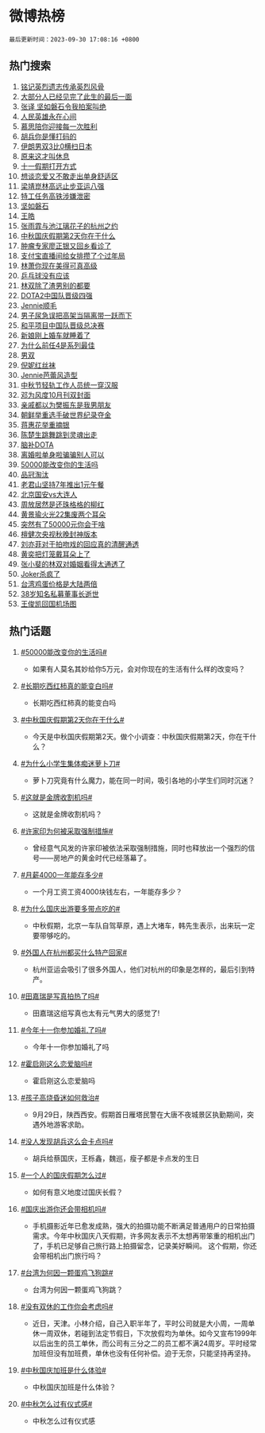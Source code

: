 # 微博热榜

`最后更新时间：2023-09-30 17:08:16 +0800`

## 热门搜索

1. [铭记英烈遗志传承英烈风骨](https://m.weibo.cn/search?containerid=100103type%3D1%26t%3D10%26q%3D%23%E9%93%AD%E8%AE%B0%E8%8B%B1%E7%83%88%E9%81%97%E5%BF%97%E4%BC%A0%E6%89%BF%E8%8B%B1%E7%83%88%E9%A3%8E%E9%AA%A8%23&stream_entry_id=51&isnewpage=1&extparam=seat%3D1%26stream_entry_id%3D51%26pos%3D0%26c_type%3D51%26q%3D%2523%25E9%2593%25AD%25E8%25AE%25B0%25E8%258B%25B1%25E7%2583%2588%25E9%2581%2597%25E5%25BF%2597%25E4%25BC%25A0%25E6%2589%25BF%25E8%258B%25B1%25E7%2583%2588%25E9%25A3%258E%25E9%25AA%25A8%2523%26dgr%3D0%26cate%3D10103%26filter_type%3Drealtimehot%26display_time%3D1696064895%26pre_seqid%3D1696064895561027159101)
1. [大部分人已经见完了此生的最后一面](https://m.weibo.cn/search?containerid=100103type%3D1%26t%3D10%26q%3D%E5%A4%A7%E9%83%A8%E5%88%86%E4%BA%BA%E5%B7%B2%E7%BB%8F%E8%A7%81%E5%AE%8C%E4%BA%86%E6%AD%A4%E7%94%9F%E7%9A%84%E6%9C%80%E5%90%8E%E4%B8%80%E9%9D%A2&stream_entry_id=31&isnewpage=1&extparam=seat%3D1%26stream_entry_id%3D31%26pos%3D0%26c_type%3D31%26flag%3D2%26cate%3D5001%26realpos%3D1%26band_rank%3D1%26dgr%3D0%26filter_type%3Drealtimehot%26q%3D%25E5%25A4%25A7%25E9%2583%25A8%25E5%2588%2586%25E4%25BA%25BA%25E5%25B7%25B2%25E7%25BB%258F%25E8%25A7%2581%25E5%25AE%258C%25E4%25BA%2586%25E6%25AD%25A4%25E7%2594%259F%25E7%259A%2584%25E6%259C%2580%25E5%2590%258E%25E4%25B8%2580%25E9%259D%25A2%26lcate%3D5001%26display_time%3D1696064895%26pre_seqid%3D1696064895561027159101)
1. [张译 坚如磐石令我拍案叫绝](https://m.weibo.cn/search?containerid=100103type%3D1%26t%3D10%26q%3D%E5%BC%A0%E8%AF%91+%E5%9D%9A%E5%A6%82%E7%A3%90%E7%9F%B3%E4%BB%A4%E6%88%91%E6%8B%8D%E6%A1%88%E5%8F%AB%E7%BB%9D&stream_entry_id=31&isnewpage=1&extparam=seat%3D1%26stream_entry_id%3D31%26pos%3D1%26c_type%3D31%26flag%3D1%26cate%3D5001%26realpos%3D2%26band_rank%3D2%26dgr%3D0%26filter_type%3Drealtimehot%26q%3D%25E5%25BC%25A0%25E8%25AF%2591%2520%25E5%259D%259A%25E5%25A6%2582%25E7%25A3%2590%25E7%259F%25B3%25E4%25BB%25A4%25E6%2588%2591%25E6%258B%258D%25E6%25A1%2588%25E5%258F%25AB%25E7%25BB%259D%26lcate%3D5001%26display_time%3D1696064895%26pre_seqid%3D1696064895561027159101)
1. [人民英雄永在心间](https://m.weibo.cn/search?containerid=100103type%3D1%26t%3D10%26q%3D%23%E4%BA%BA%E6%B0%91%E8%8B%B1%E9%9B%84%E6%B0%B8%E5%9C%A8%E5%BF%83%E9%97%B4%23&stream_entry_id=31&isnewpage=1&extparam=seat%3D1%26stream_entry_id%3D31%26pos%3D2%26c_type%3D31%26flag%3D32768%26cate%3D5001%26realpos%3D3%26band_rank%3D3%26dgr%3D0%26filter_type%3Drealtimehot%26q%3D%2523%25E4%25BA%25BA%25E6%25B0%2591%25E8%258B%25B1%25E9%259B%2584%25E6%25B0%25B8%25E5%259C%25A8%25E5%25BF%2583%25E9%2597%25B4%2523%26lcate%3D5001%26display_time%3D1696064895%26pre_seqid%3D1696064895561027159101)
1. [慕思陪你迎接每一次胜利](https://m.weibo.cn/search?containerid=100103type%3D1%26t%3D10%26q%3D%23%E6%85%95%E6%80%9D%E9%99%AA%E4%BD%A0%E8%BF%8E%E6%8E%A5%E6%AF%8F%E4%B8%80%E6%AC%A1%E8%83%9C%E5%88%A9%23&stream_entry_id=31&isnewpage=1&extparam=seat%3D1%26stream_entry_id%3D31%26pos%3D3%26c_type%3D31%26dgr%3D0%26adid%3D206454%26q%3D%2523%25E6%2585%2595%25E6%2580%259D%25E9%2599%25AA%25E4%25BD%25A0%25E8%25BF%258E%25E6%258E%25A5%25E6%25AF%258F%25E4%25B8%2580%25E6%25AC%25A1%25E8%2583%259C%25E5%2588%25A9%2523%26lcate%3D5001%26cate%3D5001%26band_rank%3D4%26topic_ad%3D1%26filter_type%3Drealtimehot%26is_ad_pos%3D1%26display_time%3D1696064895%26pre_seqid%3D1696064895561027159101)
1. [胡兵你是懂打码的](https://m.weibo.cn/search?containerid=100103type%3D1%26t%3D10%26q%3D%23%E8%83%A1%E5%85%B5%E4%BD%A0%E6%98%AF%E6%87%82%E6%89%93%E7%A0%81%E7%9A%84%23&stream_entry_id=31&isnewpage=1&extparam=seat%3D1%26stream_entry_id%3D31%26pos%3D4%26c_type%3D31%26flag%3D0%26cate%3D5001%26realpos%3D4%26band_rank%3D4%26dgr%3D0%26filter_type%3Drealtimehot%26q%3D%2523%25E8%2583%25A1%25E5%2585%25B5%25E4%25BD%25A0%25E6%2598%25AF%25E6%2587%2582%25E6%2589%2593%25E7%25A0%2581%25E7%259A%2584%2523%26lcate%3D5001%26display_time%3D1696064895%26pre_seqid%3D1696064895561027159101)
1. [伊朗男双3比0横扫日本](https://m.weibo.cn/search?containerid=100103type%3D1%26t%3D10%26q%3D%23%E4%BC%8A%E6%9C%97%E7%94%B7%E5%8F%8C3%E6%AF%940%E6%A8%AA%E6%89%AB%E6%97%A5%E6%9C%AC%23&stream_entry_id=31&isnewpage=1&extparam=seat%3D1%26stream_entry_id%3D31%26pos%3D5%26c_type%3D31%26flag%3D1%26cate%3D5001%26realpos%3D5%26band_rank%3D5%26dgr%3D0%26filter_type%3Drealtimehot%26q%3D%2523%25E4%25BC%258A%25E6%259C%2597%25E7%2594%25B7%25E5%258F%258C3%25E6%25AF%25940%25E6%25A8%25AA%25E6%2589%25AB%25E6%2597%25A5%25E6%259C%25AC%2523%26lcate%3D5001%26display_time%3D1696064895%26pre_seqid%3D1696064895561027159101)
1. [原来这才叫休息](https://m.weibo.cn/search?containerid=100103type%3D1%26t%3D10%26q%3D%E5%8E%9F%E6%9D%A5%E8%BF%99%E6%89%8D%E5%8F%AB%E4%BC%91%E6%81%AF&stream_entry_id=31&isnewpage=1&extparam=seat%3D1%26stream_entry_id%3D31%26pos%3D6%26c_type%3D31%26flag%3D16%26cate%3D5001%26realpos%3D6%26band_rank%3D6%26dgr%3D0%26filter_type%3Drealtimehot%26q%3D%25E5%258E%259F%25E6%259D%25A5%25E8%25BF%2599%25E6%2589%258D%25E5%258F%25AB%25E4%25BC%2591%25E6%2581%25AF%26lcate%3D5001%26display_time%3D1696064895%26pre_seqid%3D1696064895561027159101)
1. [十一假期打开方式](https://m.weibo.cn/search?containerid=100103type%3D1%26t%3D10%26q%3D%23%E5%8D%81%E4%B8%80%E5%81%87%E6%9C%9F%E6%89%93%E5%BC%80%E6%96%B9%E5%BC%8F%23&stream_entry_id=31&isnewpage=1&extparam=seat%3D1%26stream_entry_id%3D31%26pos%3D7%26c_type%3D31%26filter_type%3Drealtimehot%26dgr%3D0%26adid%3D206596%26is_ad_pos%3D1%26band_rank%3D7%26q%3D%2523%25E5%258D%2581%25E4%25B8%2580%25E5%2581%2587%25E6%259C%259F%25E6%2589%2593%25E5%25BC%2580%25E6%2596%25B9%25E5%25BC%258F%2523%26cate%3D5001%26lcate%3D5001%26display_time%3D1696064895%26pre_seqid%3D1696064895561027159101)
1. [想谈恋爱又不敢走出单身舒适区](https://m.weibo.cn/search?containerid=100103type%3D1%26t%3D10%26q%3D%23%E6%83%B3%E8%B0%88%E6%81%8B%E7%88%B1%E5%8F%88%E4%B8%8D%E6%95%A2%E8%B5%B0%E5%87%BA%E5%8D%95%E8%BA%AB%E8%88%92%E9%80%82%E5%8C%BA%23&stream_entry_id=31&isnewpage=1&extparam=seat%3D1%26stream_entry_id%3D31%26pos%3D8%26c_type%3D31%26flag%3D1%26cate%3D5001%26realpos%3D7%26band_rank%3D7%26dgr%3D0%26filter_type%3Drealtimehot%26q%3D%2523%25E6%2583%25B3%25E8%25B0%2588%25E6%2581%258B%25E7%2588%25B1%25E5%258F%2588%25E4%25B8%258D%25E6%2595%25A2%25E8%25B5%25B0%25E5%2587%25BA%25E5%258D%2595%25E8%25BA%25AB%25E8%2588%2592%25E9%2580%2582%25E5%258C%25BA%2523%26lcate%3D5001%26display_time%3D1696064895%26pre_seqid%3D1696064895561027159101)
1. [梁靖崑林高远止步亚运八强](https://m.weibo.cn/search?containerid=100103type%3D1%26t%3D10%26q%3D%23%E6%A2%81%E9%9D%96%E5%B4%91%E6%9E%97%E9%AB%98%E8%BF%9C%E6%AD%A2%E6%AD%A5%E4%BA%9A%E8%BF%90%E5%85%AB%E5%BC%BA%23&stream_entry_id=31&isnewpage=1&extparam=seat%3D1%26stream_entry_id%3D31%26pos%3D9%26c_type%3D31%26flag%3D0%26cate%3D5001%26realpos%3D8%26band_rank%3D8%26dgr%3D0%26filter_type%3Drealtimehot%26q%3D%2523%25E6%25A2%2581%25E9%259D%2596%25E5%25B4%2591%25E6%259E%2597%25E9%25AB%2598%25E8%25BF%259C%25E6%25AD%25A2%25E6%25AD%25A5%25E4%25BA%259A%25E8%25BF%2590%25E5%2585%25AB%25E5%25BC%25BA%2523%26lcate%3D5001%26display_time%3D1696064895%26pre_seqid%3D1696064895561027159101)
1. [特工任务高铁涉嫌泄密](https://m.weibo.cn/search?containerid=100103type%3D1%26t%3D10%26q%3D%23%E7%89%B9%E5%B7%A5%E4%BB%BB%E5%8A%A1%E9%AB%98%E9%93%81%E6%B6%89%E5%AB%8C%E6%B3%84%E5%AF%86%23&stream_entry_id=31&isnewpage=1&extparam=seat%3D1%26stream_entry_id%3D31%26pos%3D10%26c_type%3D31%26flag%3D1%26cate%3D5001%26realpos%3D9%26band_rank%3D9%26dgr%3D0%26filter_type%3Drealtimehot%26q%3D%2523%25E7%2589%25B9%25E5%25B7%25A5%25E4%25BB%25BB%25E5%258A%25A1%25E9%25AB%2598%25E9%2593%2581%25E6%25B6%2589%25E5%25AB%258C%25E6%25B3%2584%25E5%25AF%2586%2523%26lcate%3D5001%26display_time%3D1696064895%26pre_seqid%3D1696064895561027159101)
1. [坚如磐石](https://m.weibo.cn/search?containerid=100103type%3D1%26t%3D10%26q%3D%E5%9D%9A%E5%A6%82%E7%A3%90%E7%9F%B3&stream_entry_id=31&isnewpage=1&extparam=seat%3D1%26stream_entry_id%3D31%26pos%3D11%26c_type%3D31%26flag%3D0%26cate%3D5001%26realpos%3D10%26band_rank%3D10%26dgr%3D0%26filter_type%3Drealtimehot%26q%3D%25E5%259D%259A%25E5%25A6%2582%25E7%25A3%2590%25E7%259F%25B3%26lcate%3D5001%26display_time%3D1696064895%26pre_seqid%3D1696064895561027159101)
1. [王皓](https://m.weibo.cn/search?containerid=100103type%3D1%26t%3D10%26q%3D%E7%8E%8B%E7%9A%93&stream_entry_id=31&isnewpage=1&extparam=seat%3D1%26stream_entry_id%3D31%26pos%3D12%26c_type%3D31%26flag%3D2%26cate%3D5001%26realpos%3D11%26band_rank%3D11%26dgr%3D0%26filter_type%3Drealtimehot%26q%3D%25E7%258E%258B%25E7%259A%2593%26lcate%3D5001%26display_time%3D1696064895%26pre_seqid%3D1696064895561027159101)
1. [张雨霏与池江璃花子的杭州之约](https://m.weibo.cn/search?containerid=100103type%3D1%26t%3D10%26q%3D%23%E5%BC%A0%E9%9B%A8%E9%9C%8F%E4%B8%8E%E6%B1%A0%E6%B1%9F%E7%92%83%E8%8A%B1%E5%AD%90%E7%9A%84%E6%9D%AD%E5%B7%9E%E4%B9%8B%E7%BA%A6%23&stream_entry_id=31&isnewpage=1&extparam=seat%3D1%26stream_entry_id%3D31%26pos%3D13%26c_type%3D31%26flag%3D32768%26cate%3D5001%26realpos%3D12%26band_rank%3D12%26dgr%3D0%26filter_type%3Drealtimehot%26q%3D%2523%25E5%25BC%25A0%25E9%259B%25A8%25E9%259C%258F%25E4%25B8%258E%25E6%25B1%25A0%25E6%25B1%259F%25E7%2592%2583%25E8%258A%25B1%25E5%25AD%2590%25E7%259A%2584%25E6%259D%25AD%25E5%25B7%259E%25E4%25B9%258B%25E7%25BA%25A6%2523%26lcate%3D5001%26display_time%3D1696064895%26pre_seqid%3D1696064895561027159101)
1. [中秋国庆假期第2天你在干什么](https://m.weibo.cn/search?containerid=100103type%3D1%26t%3D10%26q%3D%23%E4%B8%AD%E7%A7%8B%E5%9B%BD%E5%BA%86%E5%81%87%E6%9C%9F%E7%AC%AC2%E5%A4%A9%E4%BD%A0%E5%9C%A8%E5%B9%B2%E4%BB%80%E4%B9%88%23&stream_entry_id=31&isnewpage=1&extparam=seat%3D1%26stream_entry_id%3D31%26pos%3D14%26c_type%3D31%26flag%3D0%26cate%3D5001%26realpos%3D13%26band_rank%3D13%26dgr%3D0%26filter_type%3Drealtimehot%26q%3D%2523%25E4%25B8%25AD%25E7%25A7%258B%25E5%259B%25BD%25E5%25BA%2586%25E5%2581%2587%25E6%259C%259F%25E7%25AC%25AC2%25E5%25A4%25A9%25E4%25BD%25A0%25E5%259C%25A8%25E5%25B9%25B2%25E4%25BB%2580%25E4%25B9%2588%2523%26lcate%3D5001%26display_time%3D1696064895%26pre_seqid%3D1696064895561027159101)
1. [肿瘤专家廖正银又回乡看诊了](https://m.weibo.cn/search?containerid=100103type%3D1%26t%3D10%26q%3D%23%E8%82%BF%E7%98%A4%E4%B8%93%E5%AE%B6%E5%BB%96%E6%AD%A3%E9%93%B6%E5%8F%88%E5%9B%9E%E4%B9%A1%E7%9C%8B%E8%AF%8A%E4%BA%86%23&stream_entry_id=31&isnewpage=1&extparam=seat%3D1%26stream_entry_id%3D31%26pos%3D15%26c_type%3D31%26flag%3D32768%26cate%3D5001%26realpos%3D14%26band_rank%3D14%26dgr%3D0%26filter_type%3Drealtimehot%26q%3D%2523%25E8%2582%25BF%25E7%2598%25A4%25E4%25B8%2593%25E5%25AE%25B6%25E5%25BB%2596%25E6%25AD%25A3%25E9%2593%25B6%25E5%258F%2588%25E5%259B%259E%25E4%25B9%25A1%25E7%259C%258B%25E8%25AF%258A%25E4%25BA%2586%2523%26lcate%3D5001%26display_time%3D1696064895%26pre_seqid%3D1696064895561027159101)
1. [支付宝直播间给女排攒了个过年局](https://m.weibo.cn/search?containerid=100103type%3D1%26t%3D10%26q%3D%23%E6%94%AF%E4%BB%98%E5%AE%9D%E7%9B%B4%E6%92%AD%E9%97%B4%E7%BB%99%E5%A5%B3%E6%8E%92%E6%94%92%E4%BA%86%E4%B8%AA%E8%BF%87%E5%B9%B4%E5%B1%80%23&stream_entry_id=31&isnewpage=1&extparam=seat%3D1%26stream_entry_id%3D31%26pos%3D16%26c_type%3D31%26flag%3D0%26adid%3D206808%26realpos%3D15%26dgr%3D0%26band_rank%3D15%26filter_type%3Drealtimehot%26cate%3D5001%26q%3D%2523%25E6%2594%25AF%25E4%25BB%2598%25E5%25AE%259D%25E7%259B%25B4%25E6%2592%25AD%25E9%2597%25B4%25E7%25BB%2599%25E5%25A5%25B3%25E6%258E%2592%25E6%2594%2592%25E4%25BA%2586%25E4%25B8%25AA%25E8%25BF%2587%25E5%25B9%25B4%25E5%25B1%2580%2523%26lcate%3D5001%26display_time%3D1696064895%26pre_seqid%3D1696064895561027159101)
1. [林萧你现在美得可真高级](https://m.weibo.cn/search?containerid=100103type%3D1%26t%3D10%26q%3D%23%E6%9E%97%E8%90%A7%E4%BD%A0%E7%8E%B0%E5%9C%A8%E7%BE%8E%E5%BE%97%E5%8F%AF%E7%9C%9F%E9%AB%98%E7%BA%A7%23&stream_entry_id=31&isnewpage=1&extparam=seat%3D1%26stream_entry_id%3D31%26pos%3D17%26c_type%3D31%26flag%3D0%26cate%3D5001%26realpos%3D16%26band_rank%3D16%26dgr%3D0%26filter_type%3Drealtimehot%26q%3D%2523%25E6%259E%2597%25E8%2590%25A7%25E4%25BD%25A0%25E7%258E%25B0%25E5%259C%25A8%25E7%25BE%258E%25E5%25BE%2597%25E5%258F%25AF%25E7%259C%259F%25E9%25AB%2598%25E7%25BA%25A7%2523%26lcate%3D5001%26display_time%3D1696064895%26pre_seqid%3D1696064895561027159101)
1. [乒乓球没有应该](https://m.weibo.cn/search?containerid=100103type%3D1%26t%3D10%26q%3D%E4%B9%92%E4%B9%93%E7%90%83%E6%B2%A1%E6%9C%89%E5%BA%94%E8%AF%A5&stream_entry_id=31&isnewpage=1&extparam=seat%3D1%26stream_entry_id%3D31%26pos%3D18%26c_type%3D31%26flag%3D0%26cate%3D5001%26realpos%3D17%26band_rank%3D17%26dgr%3D0%26filter_type%3Drealtimehot%26q%3D%25E4%25B9%2592%25E4%25B9%2593%25E7%2590%2583%25E6%25B2%25A1%25E6%259C%2589%25E5%25BA%2594%25E8%25AF%25A5%26lcate%3D5001%26display_time%3D1696064895%26pre_seqid%3D1696064895561027159101)
1. [林双除了渣男别的都要](https://m.weibo.cn/search?containerid=100103type%3D1%26t%3D10%26q%3D%23%E6%9E%97%E5%8F%8C%E9%99%A4%E4%BA%86%E6%B8%A3%E7%94%B7%E5%88%AB%E7%9A%84%E9%83%BD%E8%A6%81%23&stream_entry_id=31&isnewpage=1&extparam=seat%3D1%26stream_entry_id%3D31%26pos%3D19%26c_type%3D31%26flag%3D1%26cate%3D5001%26realpos%3D18%26band_rank%3D18%26dgr%3D0%26filter_type%3Drealtimehot%26q%3D%2523%25E6%259E%2597%25E5%258F%258C%25E9%2599%25A4%25E4%25BA%2586%25E6%25B8%25A3%25E7%2594%25B7%25E5%2588%25AB%25E7%259A%2584%25E9%2583%25BD%25E8%25A6%2581%2523%26lcate%3D5001%26display_time%3D1696064895%26pre_seqid%3D1696064895561027159101)
1. [DOTA2中国队晋级四强](https://m.weibo.cn/search?containerid=100103type%3D1%26t%3D10%26q%3D%23DOTA2%E4%B8%AD%E5%9B%BD%E9%98%9F%E6%99%8B%E7%BA%A7%E5%9B%9B%E5%BC%BA%23&stream_entry_id=31&isnewpage=1&extparam=seat%3D1%26stream_entry_id%3D31%26pos%3D20%26c_type%3D31%26flag%3D1%26cate%3D5001%26realpos%3D19%26band_rank%3D19%26dgr%3D0%26filter_type%3Drealtimehot%26q%3D%2523DOTA2%25E4%25B8%25AD%25E5%259B%25BD%25E9%2598%259F%25E6%2599%258B%25E7%25BA%25A7%25E5%259B%259B%25E5%25BC%25BA%2523%26lcate%3D5001%26display_time%3D1696064895%26pre_seqid%3D1696064895561027159101)
1. [Jennie顺毛](https://m.weibo.cn/search?containerid=100103type%3D1%26t%3D10%26q%3D%23Jennie%E9%A1%BA%E6%AF%9B%23&stream_entry_id=31&isnewpage=1&extparam=seat%3D1%26stream_entry_id%3D31%26pos%3D21%26c_type%3D31%26flag%3D0%26cate%3D5001%26realpos%3D20%26band_rank%3D20%26dgr%3D0%26filter_type%3Drealtimehot%26q%3D%2523Jennie%25E9%25A1%25BA%25E6%25AF%259B%2523%26lcate%3D5001%26display_time%3D1696064895%26pre_seqid%3D1696064895561027159101)
1. [男子尿急误把高架当隔离带一跃而下](https://m.weibo.cn/search?containerid=100103type%3D1%26t%3D10%26q%3D%23%E7%94%B7%E5%AD%90%E5%B0%BF%E6%80%A5%E8%AF%AF%E6%8A%8A%E9%AB%98%E6%9E%B6%E5%BD%93%E9%9A%94%E7%A6%BB%E5%B8%A6%E4%B8%80%E8%B7%83%E8%80%8C%E4%B8%8B%23&stream_entry_id=31&isnewpage=1&extparam=seat%3D1%26stream_entry_id%3D31%26pos%3D22%26c_type%3D31%26flag%3D2%26cate%3D5001%26realpos%3D21%26band_rank%3D21%26dgr%3D0%26filter_type%3Drealtimehot%26q%3D%2523%25E7%2594%25B7%25E5%25AD%2590%25E5%25B0%25BF%25E6%2580%25A5%25E8%25AF%25AF%25E6%258A%258A%25E9%25AB%2598%25E6%259E%25B6%25E5%25BD%2593%25E9%259A%2594%25E7%25A6%25BB%25E5%25B8%25A6%25E4%25B8%2580%25E8%25B7%2583%25E8%2580%258C%25E4%25B8%258B%2523%26lcate%3D5001%26display_time%3D1696064895%26pre_seqid%3D1696064895561027159101)
1. [和平项目中国队晋级总决赛](https://m.weibo.cn/search?containerid=100103type%3D1%26t%3D10%26q%3D%23%E5%92%8C%E5%B9%B3%E9%A1%B9%E7%9B%AE%E4%B8%AD%E5%9B%BD%E9%98%9F%E6%99%8B%E7%BA%A7%E6%80%BB%E5%86%B3%E8%B5%9B%23&stream_entry_id=31&isnewpage=1&extparam=seat%3D1%26stream_entry_id%3D31%26pos%3D23%26c_type%3D31%26flag%3D1%26cate%3D5001%26realpos%3D22%26band_rank%3D22%26dgr%3D0%26filter_type%3Drealtimehot%26q%3D%2523%25E5%2592%258C%25E5%25B9%25B3%25E9%25A1%25B9%25E7%259B%25AE%25E4%25B8%25AD%25E5%259B%25BD%25E9%2598%259F%25E6%2599%258B%25E7%25BA%25A7%25E6%2580%25BB%25E5%2586%25B3%25E8%25B5%259B%2523%26lcate%3D5001%26display_time%3D1696064895%26pre_seqid%3D1696064895561027159101)
1. [新娘刚上婚车就睡着了](https://m.weibo.cn/search?containerid=100103type%3D1%26t%3D10%26q%3D%23%E6%96%B0%E5%A8%98%E5%88%9A%E4%B8%8A%E5%A9%9A%E8%BD%A6%E5%B0%B1%E7%9D%A1%E7%9D%80%E4%BA%86%23&stream_entry_id=31&isnewpage=1&extparam=seat%3D1%26stream_entry_id%3D31%26pos%3D24%26c_type%3D31%26flag%3D1%26cate%3D5001%26realpos%3D23%26band_rank%3D23%26dgr%3D0%26filter_type%3Drealtimehot%26q%3D%2523%25E6%2596%25B0%25E5%25A8%2598%25E5%2588%259A%25E4%25B8%258A%25E5%25A9%259A%25E8%25BD%25A6%25E5%25B0%25B1%25E7%259D%25A1%25E7%259D%2580%25E4%25BA%2586%2523%26lcate%3D5001%26display_time%3D1696064895%26pre_seqid%3D1696064895561027159101)
1. [为什么前任4是系列最佳](https://m.weibo.cn/search?containerid=100103type%3D1%26t%3D10%26q%3D%23%E4%B8%BA%E4%BB%80%E4%B9%88%E5%89%8D%E4%BB%BB4%E6%98%AF%E7%B3%BB%E5%88%97%E6%9C%80%E4%BD%B3%23&stream_entry_id=31&isnewpage=1&extparam=seat%3D1%26stream_entry_id%3D31%26pos%3D25%26c_type%3D31%26flag%3D0%26cate%3D5001%26realpos%3D24%26band_rank%3D24%26dgr%3D0%26filter_type%3Drealtimehot%26q%3D%2523%25E4%25B8%25BA%25E4%25BB%2580%25E4%25B9%2588%25E5%2589%258D%25E4%25BB%25BB4%25E6%2598%25AF%25E7%25B3%25BB%25E5%2588%2597%25E6%259C%2580%25E4%25BD%25B3%2523%26lcate%3D5001%26display_time%3D1696064895%26pre_seqid%3D1696064895561027159101)
1. [男双](https://m.weibo.cn/search?containerid=100103type%3D1%26t%3D10%26q%3D%E7%94%B7%E5%8F%8C&stream_entry_id=31&isnewpage=1&extparam=seat%3D1%26stream_entry_id%3D31%26pos%3D26%26c_type%3D31%26flag%3D0%26cate%3D5001%26realpos%3D25%26band_rank%3D25%26dgr%3D0%26filter_type%3Drealtimehot%26q%3D%25E7%2594%25B7%25E5%258F%258C%26lcate%3D5001%26display_time%3D1696064895%26pre_seqid%3D1696064895561027159101)
1. [倪妮红丝袜](https://m.weibo.cn/search?containerid=100103type%3D1%26t%3D10%26q%3D%23%E5%80%AA%E5%A6%AE%E7%BA%A2%E4%B8%9D%E8%A2%9C%23&stream_entry_id=31&isnewpage=1&extparam=seat%3D1%26stream_entry_id%3D31%26pos%3D27%26c_type%3D31%26flag%3D1%26cate%3D5001%26realpos%3D26%26band_rank%3D26%26dgr%3D0%26filter_type%3Drealtimehot%26q%3D%2523%25E5%2580%25AA%25E5%25A6%25AE%25E7%25BA%25A2%25E4%25B8%259D%25E8%25A2%259C%2523%26lcate%3D5001%26display_time%3D1696064895%26pre_seqid%3D1696064895561027159101)
1. [Jennie芭蕾风造型](https://m.weibo.cn/search?containerid=100103type%3D1%26t%3D10%26q%3D%23Jennie%E8%8A%AD%E8%95%BE%E9%A3%8E%E9%80%A0%E5%9E%8B%23&stream_entry_id=31&isnewpage=1&extparam=seat%3D1%26stream_entry_id%3D31%26pos%3D28%26c_type%3D31%26flag%3D0%26cate%3D5001%26realpos%3D27%26band_rank%3D27%26dgr%3D0%26filter_type%3Drealtimehot%26q%3D%2523Jennie%25E8%258A%25AD%25E8%2595%25BE%25E9%25A3%258E%25E9%2580%25A0%25E5%259E%258B%2523%26lcate%3D5001%26display_time%3D1696064895%26pre_seqid%3D1696064895561027159101)
1. [中秋节轻轨工作人员统一穿汉服](https://m.weibo.cn/search?containerid=100103type%3D1%26t%3D10%26q%3D%23%E4%B8%AD%E7%A7%8B%E8%8A%82%E8%BD%BB%E8%BD%A8%E5%B7%A5%E4%BD%9C%E4%BA%BA%E5%91%98%E7%BB%9F%E4%B8%80%E7%A9%BF%E6%B1%89%E6%9C%8D%23&stream_entry_id=31&isnewpage=1&extparam=seat%3D1%26stream_entry_id%3D31%26pos%3D29%26c_type%3D31%26flag%3D32768%26cate%3D5001%26realpos%3D28%26band_rank%3D28%26dgr%3D0%26filter_type%3Drealtimehot%26q%3D%2523%25E4%25B8%25AD%25E7%25A7%258B%25E8%258A%2582%25E8%25BD%25BB%25E8%25BD%25A8%25E5%25B7%25A5%25E4%25BD%259C%25E4%25BA%25BA%25E5%2591%2598%25E7%25BB%259F%25E4%25B8%2580%25E7%25A9%25BF%25E6%25B1%2589%25E6%259C%258D%2523%26lcate%3D5001%26display_time%3D1696064895%26pre_seqid%3D1696064895561027159101)
1. [邓为风度10月刊双封面](https://m.weibo.cn/search?containerid=100103type%3D1%26t%3D10%26q%3D%23%E9%82%93%E4%B8%BA%E9%A3%8E%E5%BA%A610%E6%9C%88%E5%88%8A%E5%8F%8C%E5%B0%81%E9%9D%A2%23&stream_entry_id=31&isnewpage=1&extparam=seat%3D1%26stream_entry_id%3D31%26pos%3D30%26c_type%3D31%26flag%3D1%26cate%3D5001%26realpos%3D29%26band_rank%3D29%26dgr%3D0%26filter_type%3Drealtimehot%26q%3D%2523%25E9%2582%2593%25E4%25B8%25BA%25E9%25A3%258E%25E5%25BA%25A610%25E6%259C%2588%25E5%2588%258A%25E5%258F%258C%25E5%25B0%2581%25E9%259D%25A2%2523%26lcate%3D5001%26display_time%3D1696064895%26pre_seqid%3D1696064895561027159101)
1. [亲戚都以为樊振东是我男朋友](https://m.weibo.cn/search?containerid=100103type%3D1%26t%3D10%26q%3D%23%E4%BA%B2%E6%88%9A%E9%83%BD%E4%BB%A5%E4%B8%BA%E6%A8%8A%E6%8C%AF%E4%B8%9C%E6%98%AF%E6%88%91%E7%94%B7%E6%9C%8B%E5%8F%8B%23&stream_entry_id=31&isnewpage=1&extparam=seat%3D1%26stream_entry_id%3D31%26pos%3D31%26c_type%3D31%26flag%3D0%26cate%3D5001%26realpos%3D30%26band_rank%3D30%26dgr%3D0%26filter_type%3Drealtimehot%26q%3D%2523%25E4%25BA%25B2%25E6%2588%259A%25E9%2583%25BD%25E4%25BB%25A5%25E4%25B8%25BA%25E6%25A8%258A%25E6%258C%25AF%25E4%25B8%259C%25E6%2598%25AF%25E6%2588%2591%25E7%2594%25B7%25E6%259C%258B%25E5%258F%258B%2523%26lcate%3D5001%26display_time%3D1696064895%26pre_seqid%3D1696064895561027159101)
1. [朝鲜举重选手破世界纪录夺金](https://m.weibo.cn/search?containerid=100103type%3D1%26t%3D10%26q%3D%23%E6%9C%9D%E9%B2%9C%E4%B8%BE%E9%87%8D%E9%80%89%E6%89%8B%E7%A0%B4%E4%B8%96%E7%95%8C%E7%BA%AA%E5%BD%95%E5%A4%BA%E9%87%91%23&stream_entry_id=31&isnewpage=1&extparam=seat%3D1%26stream_entry_id%3D31%26pos%3D32%26c_type%3D31%26flag%3D1%26cate%3D5001%26realpos%3D31%26band_rank%3D31%26dgr%3D0%26filter_type%3Drealtimehot%26q%3D%2523%25E6%259C%259D%25E9%25B2%259C%25E4%25B8%25BE%25E9%2587%258D%25E9%2580%2589%25E6%2589%258B%25E7%25A0%25B4%25E4%25B8%2596%25E7%2595%258C%25E7%25BA%25AA%25E5%25BD%2595%25E5%25A4%25BA%25E9%2587%2591%2523%26lcate%3D5001%26display_time%3D1696064895%26pre_seqid%3D1696064895561027159101)
1. [蒋惠花举重摘银](https://m.weibo.cn/search?containerid=100103type%3D1%26t%3D10%26q%3D%23%E8%92%8B%E6%83%A0%E8%8A%B1%E4%B8%BE%E9%87%8D%E6%91%98%E9%93%B6%23&stream_entry_id=31&isnewpage=1&extparam=seat%3D1%26stream_entry_id%3D31%26pos%3D33%26c_type%3D31%26flag%3D1%26cate%3D5001%26realpos%3D32%26band_rank%3D32%26dgr%3D0%26filter_type%3Drealtimehot%26q%3D%2523%25E8%2592%258B%25E6%2583%25A0%25E8%258A%25B1%25E4%25B8%25BE%25E9%2587%258D%25E6%2591%2598%25E9%2593%25B6%2523%26lcate%3D5001%26display_time%3D1696064895%26pre_seqid%3D1696064895561027159101)
1. [陈楚生跳舞跳到灵魂出走](https://m.weibo.cn/search?containerid=100103type%3D1%26t%3D10%26q%3D%23%E9%99%88%E6%A5%9A%E7%94%9F%E8%B7%B3%E8%88%9E%E8%B7%B3%E5%88%B0%E7%81%B5%E9%AD%82%E5%87%BA%E8%B5%B0%23&stream_entry_id=31&isnewpage=1&extparam=seat%3D1%26stream_entry_id%3D31%26pos%3D34%26c_type%3D31%26flag%3D1%26cate%3D5001%26realpos%3D33%26band_rank%3D33%26dgr%3D0%26filter_type%3Drealtimehot%26q%3D%2523%25E9%2599%2588%25E6%25A5%259A%25E7%2594%259F%25E8%25B7%25B3%25E8%2588%259E%25E8%25B7%25B3%25E5%2588%25B0%25E7%2581%25B5%25E9%25AD%2582%25E5%2587%25BA%25E8%25B5%25B0%2523%26lcate%3D5001%26display_time%3D1696064895%26pre_seqid%3D1696064895561027159101)
1. [脑补DOTA](https://m.weibo.cn/search?containerid=100103type%3D1%26t%3D10%26q%3D%23%E8%84%91%E8%A1%A5DOTA%23&stream_entry_id=31&isnewpage=1&extparam=seat%3D1%26stream_entry_id%3D31%26pos%3D35%26c_type%3D31%26flag%3D1%26cate%3D5001%26realpos%3D34%26band_rank%3D34%26dgr%3D0%26filter_type%3Drealtimehot%26q%3D%2523%25E8%2584%2591%25E8%25A1%25A5DOTA%2523%26lcate%3D5001%26display_time%3D1696064895%26pre_seqid%3D1696064895561027159101)
1. [离婚啦单身啦骗骗别人可以](https://m.weibo.cn/search?containerid=100103type%3D1%26t%3D10%26q%3D%23%E7%A6%BB%E5%A9%9A%E5%95%A6%E5%8D%95%E8%BA%AB%E5%95%A6%E9%AA%97%E9%AA%97%E5%88%AB%E4%BA%BA%E5%8F%AF%E4%BB%A5%23&stream_entry_id=31&isnewpage=1&extparam=seat%3D1%26stream_entry_id%3D31%26pos%3D36%26c_type%3D31%26flag%3D1%26cate%3D5001%26realpos%3D35%26band_rank%3D35%26dgr%3D0%26filter_type%3Drealtimehot%26q%3D%2523%25E7%25A6%25BB%25E5%25A9%259A%25E5%2595%25A6%25E5%258D%2595%25E8%25BA%25AB%25E5%2595%25A6%25E9%25AA%2597%25E9%25AA%2597%25E5%2588%25AB%25E4%25BA%25BA%25E5%258F%25AF%25E4%25BB%25A5%2523%26lcate%3D5001%26display_time%3D1696064895%26pre_seqid%3D1696064895561027159101)
1. [50000能改变你的生活吗](https://m.weibo.cn/search?containerid=100103type%3D1%26t%3D10%26q%3D%2350000%E8%83%BD%E6%94%B9%E5%8F%98%E4%BD%A0%E7%9A%84%E7%94%9F%E6%B4%BB%E5%90%97%23&stream_entry_id=31&isnewpage=1&extparam=seat%3D1%26stream_entry_id%3D31%26pos%3D37%26c_type%3D31%26flag%3D0%26cate%3D5001%26realpos%3D36%26band_rank%3D36%26dgr%3D0%26filter_type%3Drealtimehot%26q%3D%252350000%25E8%2583%25BD%25E6%2594%25B9%25E5%258F%2598%25E4%25BD%25A0%25E7%259A%2584%25E7%2594%259F%25E6%25B4%25BB%25E5%2590%2597%2523%26lcate%3D5001%26display_time%3D1696064895%26pre_seqid%3D1696064895561027159101)
1. [品冠淘汰](https://m.weibo.cn/search?containerid=100103type%3D1%26t%3D10%26q%3D%23%E5%93%81%E5%86%A0%E6%B7%98%E6%B1%B0%23&stream_entry_id=31&isnewpage=1&extparam=seat%3D1%26stream_entry_id%3D31%26pos%3D38%26c_type%3D31%26flag%3D1%26cate%3D5001%26realpos%3D37%26band_rank%3D37%26dgr%3D0%26filter_type%3Drealtimehot%26q%3D%2523%25E5%2593%2581%25E5%2586%25A0%25E6%25B7%2598%25E6%25B1%25B0%2523%26lcate%3D5001%26display_time%3D1696064895%26pre_seqid%3D1696064895561027159101)
1. [老君山坚持7年推出1元午餐](https://m.weibo.cn/search?containerid=100103type%3D1%26t%3D10%26q%3D%23%E8%80%81%E5%90%9B%E5%B1%B1%E5%9D%9A%E6%8C%817%E5%B9%B4%E6%8E%A8%E5%87%BA1%E5%85%83%E5%8D%88%E9%A4%90%23&stream_entry_id=31&isnewpage=1&extparam=seat%3D1%26stream_entry_id%3D31%26pos%3D39%26c_type%3D31%26flag%3D32768%26cate%3D5001%26realpos%3D38%26band_rank%3D38%26dgr%3D0%26filter_type%3Drealtimehot%26q%3D%2523%25E8%2580%2581%25E5%2590%259B%25E5%25B1%25B1%25E5%259D%259A%25E6%258C%25817%25E5%25B9%25B4%25E6%258E%25A8%25E5%2587%25BA1%25E5%2585%2583%25E5%258D%2588%25E9%25A4%2590%2523%26lcate%3D5001%26display_time%3D1696064895%26pre_seqid%3D1696064895561027159101)
1. [北京国安vs大连人](https://m.weibo.cn/search?containerid=100103type%3D1%26t%3D10%26q%3D%23%E5%8C%97%E4%BA%AC%E5%9B%BD%E5%AE%89vs%E5%A4%A7%E8%BF%9E%E4%BA%BA%23&stream_entry_id=31&isnewpage=1&extparam=seat%3D1%26stream_entry_id%3D31%26pos%3D40%26c_type%3D31%26flag%3D1%26cate%3D5001%26realpos%3D39%26band_rank%3D39%26dgr%3D0%26filter_type%3Drealtimehot%26q%3D%2523%25E5%258C%2597%25E4%25BA%25AC%25E5%259B%25BD%25E5%25AE%2589vs%25E5%25A4%25A7%25E8%25BF%259E%25E4%25BA%25BA%2523%26lcate%3D5001%26display_time%3D1696064895%26pre_seqid%3D1696064895561027159101)
1. [周放居然是还珠格格的柳红](https://m.weibo.cn/search?containerid=100103type%3D1%26t%3D10%26q%3D%23%E5%91%A8%E6%94%BE%E5%B1%85%E7%84%B6%E6%98%AF%E8%BF%98%E7%8F%A0%E6%A0%BC%E6%A0%BC%E7%9A%84%E6%9F%B3%E7%BA%A2%23&stream_entry_id=31&isnewpage=1&extparam=seat%3D1%26stream_entry_id%3D31%26pos%3D41%26c_type%3D31%26flag%3D0%26cate%3D5001%26realpos%3D40%26band_rank%3D40%26dgr%3D0%26filter_type%3Drealtimehot%26q%3D%2523%25E5%2591%25A8%25E6%2594%25BE%25E5%25B1%2585%25E7%2584%25B6%25E6%2598%25AF%25E8%25BF%2598%25E7%258F%25A0%25E6%25A0%25BC%25E6%25A0%25BC%25E7%259A%2584%25E6%259F%25B3%25E7%25BA%25A2%2523%26lcate%3D5001%26display_time%3D1696064895%26pre_seqid%3D1696064895561027159101)
1. [黄景瑜火光22集废两个耳朵](https://m.weibo.cn/search?containerid=100103type%3D1%26t%3D10%26q%3D%23%E9%BB%84%E6%99%AF%E7%91%9C%E7%81%AB%E5%85%8922%E9%9B%86%E5%BA%9F%E4%B8%A4%E4%B8%AA%E8%80%B3%E6%9C%B5%23&stream_entry_id=31&isnewpage=1&extparam=seat%3D1%26stream_entry_id%3D31%26pos%3D42%26c_type%3D31%26flag%3D0%26cate%3D5001%26realpos%3D41%26band_rank%3D41%26dgr%3D0%26filter_type%3Drealtimehot%26q%3D%2523%25E9%25BB%2584%25E6%2599%25AF%25E7%2591%259C%25E7%2581%25AB%25E5%2585%258922%25E9%259B%2586%25E5%25BA%259F%25E4%25B8%25A4%25E4%25B8%25AA%25E8%2580%25B3%25E6%259C%25B5%2523%26lcate%3D5001%26display_time%3D1696064895%26pre_seqid%3D1696064895561027159101)
1. [突然有了50000元你会干啥](https://m.weibo.cn/search?containerid=100103type%3D1%26t%3D10%26q%3D%23%E7%AA%81%E7%84%B6%E6%9C%89%E4%BA%8650000%E5%85%83%E4%BD%A0%E4%BC%9A%E5%B9%B2%E5%95%A5%23&stream_entry_id=31&isnewpage=1&extparam=seat%3D1%26stream_entry_id%3D31%26pos%3D43%26c_type%3D31%26flag%3D1%26cate%3D5001%26realpos%3D42%26band_rank%3D42%26dgr%3D0%26filter_type%3Drealtimehot%26q%3D%2523%25E7%25AA%2581%25E7%2584%25B6%25E6%259C%2589%25E4%25BA%258650000%25E5%2585%2583%25E4%25BD%25A0%25E4%25BC%259A%25E5%25B9%25B2%25E5%2595%25A5%2523%26lcate%3D5001%26display_time%3D1696064895%26pre_seqid%3D1696064895561027159101)
1. [檀健次央视秋晚封神版本](https://m.weibo.cn/search?containerid=100103type%3D1%26t%3D10%26q%3D%E6%AA%80%E5%81%A5%E6%AC%A1%E5%A4%AE%E8%A7%86%E7%A7%8B%E6%99%9A%E5%B0%81%E7%A5%9E%E7%89%88%E6%9C%AC&stream_entry_id=31&isnewpage=1&extparam=seat%3D1%26stream_entry_id%3D31%26pos%3D44%26c_type%3D31%26flag%3D0%26cate%3D5001%26realpos%3D43%26band_rank%3D43%26dgr%3D0%26filter_type%3Drealtimehot%26q%3D%25E6%25AA%2580%25E5%2581%25A5%25E6%25AC%25A1%25E5%25A4%25AE%25E8%25A7%2586%25E7%25A7%258B%25E6%2599%259A%25E5%25B0%2581%25E7%25A5%259E%25E7%2589%2588%25E6%259C%25AC%26lcate%3D5001%26display_time%3D1696064895%26pre_seqid%3D1696064895561027159101)
1. [刘亦菲对于拍吻戏的回应真的清醒通透](https://m.weibo.cn/search?containerid=100103type%3D1%26t%3D10%26q%3D%E5%88%98%E4%BA%A6%E8%8F%B2%E5%AF%B9%E4%BA%8E%E6%8B%8D%E5%90%BB%E6%88%8F%E7%9A%84%E5%9B%9E%E5%BA%94%E7%9C%9F%E7%9A%84%E6%B8%85%E9%86%92%E9%80%9A%E9%80%8F&stream_entry_id=31&isnewpage=1&extparam=seat%3D1%26stream_entry_id%3D31%26pos%3D45%26c_type%3D31%26flag%3D0%26cate%3D5001%26realpos%3D44%26band_rank%3D44%26dgr%3D0%26filter_type%3Drealtimehot%26q%3D%25E5%2588%2598%25E4%25BA%25A6%25E8%258F%25B2%25E5%25AF%25B9%25E4%25BA%258E%25E6%258B%258D%25E5%2590%25BB%25E6%2588%258F%25E7%259A%2584%25E5%259B%259E%25E5%25BA%2594%25E7%259C%259F%25E7%259A%2584%25E6%25B8%2585%25E9%2586%2592%25E9%2580%259A%25E9%2580%258F%26lcate%3D5001%26display_time%3D1696064895%26pre_seqid%3D1696064895561027159101)
1. [黄奕把灯笼戴耳朵上了](https://m.weibo.cn/search?containerid=100103type%3D1%26t%3D10%26q%3D%23%E9%BB%84%E5%A5%95%E6%8A%8A%E7%81%AF%E7%AC%BC%E6%88%B4%E8%80%B3%E6%9C%B5%E4%B8%8A%E4%BA%86%23&stream_entry_id=31&isnewpage=1&extparam=seat%3D1%26stream_entry_id%3D31%26pos%3D46%26c_type%3D31%26flag%3D1%26cate%3D5001%26realpos%3D45%26band_rank%3D45%26dgr%3D0%26filter_type%3Drealtimehot%26q%3D%2523%25E9%25BB%2584%25E5%25A5%2595%25E6%258A%258A%25E7%2581%25AF%25E7%25AC%25BC%25E6%2588%25B4%25E8%2580%25B3%25E6%259C%25B5%25E4%25B8%258A%25E4%25BA%2586%2523%26lcate%3D5001%26display_time%3D1696064895%26pre_seqid%3D1696064895561027159101)
1. [张小斐的林双对婚姻看得太通透了](https://m.weibo.cn/search?containerid=100103type%3D1%26t%3D10%26q%3D%E5%BC%A0%E5%B0%8F%E6%96%90%E7%9A%84%E6%9E%97%E5%8F%8C%E5%AF%B9%E5%A9%9A%E5%A7%BB%E7%9C%8B%E5%BE%97%E5%A4%AA%E9%80%9A%E9%80%8F%E4%BA%86&stream_entry_id=31&isnewpage=1&extparam=seat%3D1%26stream_entry_id%3D31%26pos%3D47%26c_type%3D31%26flag%3D0%26cate%3D5001%26realpos%3D46%26band_rank%3D46%26dgr%3D0%26filter_type%3Drealtimehot%26q%3D%25E5%25BC%25A0%25E5%25B0%258F%25E6%2596%2590%25E7%259A%2584%25E6%259E%2597%25E5%258F%258C%25E5%25AF%25B9%25E5%25A9%259A%25E5%25A7%25BB%25E7%259C%258B%25E5%25BE%2597%25E5%25A4%25AA%25E9%2580%259A%25E9%2580%258F%25E4%25BA%2586%26lcate%3D5001%26display_time%3D1696064895%26pre_seqid%3D1696064895561027159101)
1. [Joker杀疯了](https://m.weibo.cn/search?containerid=100103type%3D1%26t%3D10%26q%3D%23Joker%E6%9D%80%E7%96%AF%E4%BA%86%23&stream_entry_id=31&isnewpage=1&extparam=seat%3D1%26stream_entry_id%3D31%26pos%3D48%26c_type%3D31%26flag%3D0%26cate%3D5001%26realpos%3D47%26band_rank%3D47%26dgr%3D0%26filter_type%3Drealtimehot%26q%3D%2523Joker%25E6%259D%2580%25E7%2596%25AF%25E4%25BA%2586%2523%26lcate%3D5001%26display_time%3D1696064895%26pre_seqid%3D1696064895561027159101)
1. [台湾鸡蛋价格是大陆两倍](https://m.weibo.cn/search?containerid=100103type%3D1%26t%3D10%26q%3D%23%E5%8F%B0%E6%B9%BE%E9%B8%A1%E8%9B%8B%E4%BB%B7%E6%A0%BC%E6%98%AF%E5%A4%A7%E9%99%86%E4%B8%A4%E5%80%8D%23&stream_entry_id=31&isnewpage=1&extparam=seat%3D1%26stream_entry_id%3D31%26pos%3D49%26c_type%3D31%26flag%3D1%26cate%3D5001%26realpos%3D48%26band_rank%3D48%26dgr%3D0%26filter_type%3Drealtimehot%26q%3D%2523%25E5%258F%25B0%25E6%25B9%25BE%25E9%25B8%25A1%25E8%259B%258B%25E4%25BB%25B7%25E6%25A0%25BC%25E6%2598%25AF%25E5%25A4%25A7%25E9%2599%2586%25E4%25B8%25A4%25E5%2580%258D%2523%26lcate%3D5001%26display_time%3D1696064895%26pre_seqid%3D1696064895561027159101)
1. [38岁知名私募董事长逝世](https://m.weibo.cn/search?containerid=100103type%3D1%26t%3D10%26q%3D%2338%E5%B2%81%E7%9F%A5%E5%90%8D%E7%A7%81%E5%8B%9F%E8%91%A3%E4%BA%8B%E9%95%BF%E9%80%9D%E4%B8%96%23&stream_entry_id=31&isnewpage=1&extparam=seat%3D1%26stream_entry_id%3D31%26pos%3D50%26c_type%3D31%26flag%3D0%26cate%3D5001%26realpos%3D49%26band_rank%3D49%26dgr%3D0%26filter_type%3Drealtimehot%26q%3D%252338%25E5%25B2%2581%25E7%259F%25A5%25E5%2590%258D%25E7%25A7%2581%25E5%258B%259F%25E8%2591%25A3%25E4%25BA%258B%25E9%2595%25BF%25E9%2580%259D%25E4%25B8%2596%2523%26lcate%3D5001%26display_time%3D1696064895%26pre_seqid%3D1696064895561027159101)
1. [王俊凯回国机场图](https://m.weibo.cn/search?containerid=100103type%3D1%26t%3D10%26q%3D%23%E7%8E%8B%E4%BF%8A%E5%87%AF%E5%9B%9E%E5%9B%BD%E6%9C%BA%E5%9C%BA%E5%9B%BE%23&stream_entry_id=31&isnewpage=1&extparam=seat%3D1%26stream_entry_id%3D31%26pos%3D51%26c_type%3D31%26flag%3D1%26cate%3D5001%26realpos%3D50%26band_rank%3D50%26dgr%3D0%26filter_type%3Drealtimehot%26q%3D%2523%25E7%258E%258B%25E4%25BF%258A%25E5%2587%25AF%25E5%259B%259E%25E5%259B%25BD%25E6%259C%25BA%25E5%259C%25BA%25E5%259B%25BE%2523%26lcate%3D5001%26display_time%3D1696064895%26pre_seqid%3D1696064895561027159101)

## 热门话题

1. [#50000能改变你的生活吗#](https://m.weibo.cn/search?containerid=231522type%3D1%26t%3D10%26q%3D%2350000%E8%83%BD%E6%94%B9%E5%8F%98%E4%BD%A0%E7%9A%84%E7%94%9F%E6%B4%BB%E5%90%97%23&stream_entry_id=128&isnewpage=1&extparam=seat%3D1%26pos%3D1-0-0%26c_type%3D128%26unitid%3D1696053101496%26dgr%3D0%26cate%3D5004%26lcate%3D5004%26display_time%3D1696064896%26pre_seqid%3D169606489658902720809)
    - 如果有人莫名其妙给你5万元，会对你现在的生活有什么样的改变吗？

1. [#长期吃西红柿真的能变白吗#](https://m.weibo.cn/search?containerid=231522type%3D1%26t%3D10%26q%3D%23%E9%95%BF%E6%9C%9F%E5%90%83%E8%A5%BF%E7%BA%A2%E6%9F%BF%E7%9C%9F%E7%9A%84%E8%83%BD%E5%8F%98%E7%99%BD%E5%90%97%23&stream_entry_id=128&isnewpage=1&extparam=seat%3D1%26pos%3D1-0-1%26c_type%3D128%26unitid%3D1696035712705%26dgr%3D0%26cate%3D5004%26lcate%3D5004%26display_time%3D1696064896%26pre_seqid%3D169606489658902720809)
    - 长期吃西红柿真的能变白吗

1. [#中秋国庆假期第2天你在干什么#](https://m.weibo.cn/search?containerid=231522type%3D1%26t%3D10%26q%3D%23%E4%B8%AD%E7%A7%8B%E5%9B%BD%E5%BA%86%E5%81%87%E6%9C%9F%E7%AC%AC2%E5%A4%A9%E4%BD%A0%E5%9C%A8%E5%B9%B2%E4%BB%80%E4%B9%88%23&stream_entry_id=128&isnewpage=1&extparam=seat%3D1%26pos%3D1-0-2%26c_type%3D128%26unitid%3D1696036311070%26dgr%3D0%26cate%3D5004%26lcate%3D5004%26display_time%3D1696064896%26pre_seqid%3D169606489658902720809)
    - 今天是中秋国庆假期第2天。做个小调查：中秋国庆假期第2天，你在干什么？

1. [#为什么小学生集体痴迷萝卜刀#](https://m.weibo.cn/search?containerid=231522type%3D1%26t%3D10%26q%3D%23%E4%B8%BA%E4%BB%80%E4%B9%88%E5%B0%8F%E5%AD%A6%E7%94%9F%E9%9B%86%E4%BD%93%E7%97%B4%E8%BF%B7%E8%90%9D%E5%8D%9C%E5%88%80%23&stream_entry_id=128&isnewpage=1&extparam=seat%3D1%26pos%3D1-0-3%26c_type%3D128%26unitid%3D1696038107831%26dgr%3D0%26cate%3D5004%26lcate%3D5004%26display_time%3D1696064896%26pre_seqid%3D169606489658902720809)
    - 萝卜刀究竟有什么魔力，能在同一时间，吸引各地的小学生们同时沉迷？

1. [#这就是金牌收割机吗#](https://m.weibo.cn/search?containerid=231522type%3D1%26t%3D10%26q%3D%23%E8%BF%99%E5%B0%B1%E6%98%AF%E9%87%91%E7%89%8C%E6%94%B6%E5%89%B2%E6%9C%BA%E5%90%97%23&stream_entry_id=128&isnewpage=1&extparam=seat%3D1%26pos%3D1-0-4%26c_type%3D128%26unitid%3D1696056710593%26dgr%3D0%26cate%3D5004%26lcate%3D5004%26display_time%3D1696064896%26pre_seqid%3D169606489658902720809)
    - 这就是金牌收割机吗？

1. [#许家印为何被采取强制措施#](https://m.weibo.cn/search?containerid=231522type%3D1%26t%3D10%26q%3D%23%E8%AE%B8%E5%AE%B6%E5%8D%B0%E4%B8%BA%E4%BD%95%E8%A2%AB%E9%87%87%E5%8F%96%E5%BC%BA%E5%88%B6%E6%8E%AA%E6%96%BD%23&stream_entry_id=128&isnewpage=1&extparam=seat%3D1%26pos%3D1-0-5%26c_type%3D128%26unitid%3D1696037222643%26dgr%3D0%26cate%3D5004%26lcate%3D5004%26display_time%3D1696064896%26pre_seqid%3D169606489658902720809)
    - 曾经意气风发的许家印被依法采取强制措施，同时也释放出一个强烈的信号——房地产的黄金时代已经落幕了。

1. [#月薪4000一年能存多少#](https://m.weibo.cn/search?containerid=231522type%3D1%26t%3D10%26q%3D%23%E6%9C%88%E8%96%AA4000%E4%B8%80%E5%B9%B4%E8%83%BD%E5%AD%98%E5%A4%9A%E5%B0%91%23&stream_entry_id=128&isnewpage=1&extparam=seat%3D1%26pos%3D1-0-6%26c_type%3D128%26unitid%3D1696057932556%26dgr%3D0%26cate%3D5004%26lcate%3D5004%26display_time%3D1696064896%26pre_seqid%3D169606489658902720809)
    - 一个月工资工资4000块钱左右，一年能存多少？

1. [#为什么国庆出游要多带点吃的#](https://m.weibo.cn/search?containerid=231522type%3D1%26t%3D10%26q%3D%23%E4%B8%BA%E4%BB%80%E4%B9%88%E5%9B%BD%E5%BA%86%E5%87%BA%E6%B8%B8%E8%A6%81%E5%A4%9A%E5%B8%A6%E7%82%B9%E5%90%83%E7%9A%84%23&stream_entry_id=128&isnewpage=1&extparam=seat%3D1%26pos%3D1-0-7%26c_type%3D128%26unitid%3D1696025807446%26dgr%3D0%26cate%3D5004%26lcate%3D5004%26display_time%3D1696064896%26pre_seqid%3D169606489658902720809)
    - 中秋假期，北京一车队自驾草原，遇上大堵车，韩先生表示，出来玩一定要带够吃的。

1. [#外国人在杭州都买什么特产回家#](https://m.weibo.cn/search?containerid=231522type%3D1%26t%3D10%26q%3D%23%E5%A4%96%E5%9B%BD%E4%BA%BA%E5%9C%A8%E6%9D%AD%E5%B7%9E%E9%83%BD%E4%B9%B0%E4%BB%80%E4%B9%88%E7%89%B9%E4%BA%A7%E5%9B%9E%E5%AE%B6%23&stream_entry_id=128&isnewpage=1&extparam=seat%3D1%26pos%3D1-0-8%26c_type%3D128%26unitid%3D1696057009032%26dgr%3D0%26cate%3D5004%26lcate%3D5004%26display_time%3D1696064896%26pre_seqid%3D169606489658902720809)
    - 杭州亚运会吸引了很多外国人，他们对杭州的印象是怎样的，最后引到特产。

1. [#田嘉瑞是写真拍热了吗#](https://m.weibo.cn/search?containerid=231522type%3D1%26t%3D10%26q%3D%23%E7%94%B0%E5%98%89%E7%91%9E%E6%98%AF%E5%86%99%E7%9C%9F%E6%8B%8D%E7%83%AD%E4%BA%86%E5%90%97%23&stream_entry_id=128&isnewpage=1&extparam=seat%3D1%26pos%3D1-0-9%26c_type%3D128%26unitid%3D1695965853591%26dgr%3D0%26cate%3D5004%26lcate%3D5004%26display_time%3D1696064896%26pre_seqid%3D169606489658902720809)
    - 田嘉瑞这组写真也太有元气男大的感觉了!

1. [#今年十一你参加婚礼了吗#](https://m.weibo.cn/search?containerid=231522type%3D1%26t%3D10%26q%3D%23%E4%BB%8A%E5%B9%B4%E5%8D%81%E4%B8%80%E4%BD%A0%E5%8F%82%E5%8A%A0%E5%A9%9A%E7%A4%BC%E4%BA%86%E5%90%97%23&stream_entry_id=128&isnewpage=1&extparam=seat%3D1%26pos%3D1-0-10%26c_type%3D128%26unitid%3D1696064823145%26dgr%3D0%26cate%3D5004%26lcate%3D5004%26display_time%3D1696064896%26pre_seqid%3D169606489658902720809)
    - 今年十一你参加婚礼了吗

1. [#霍启刚这么恋爱脑吗#](https://m.weibo.cn/search?containerid=231522type%3D1%26t%3D10%26q%3D%23%E9%9C%8D%E5%90%AF%E5%88%9A%E8%BF%99%E4%B9%88%E6%81%8B%E7%88%B1%E8%84%91%E5%90%97%23&stream_entry_id=128&isnewpage=1&extparam=seat%3D1%26pos%3D1-0-11%26c_type%3D128%26unitid%3D1695912750026%26dgr%3D0%26cate%3D5004%26lcate%3D5004%26display_time%3D1696064896%26pre_seqid%3D169606489658902720809)
    - 霍启刚这么恋爱脑吗

1. [#孩子高烧昏迷如何救治#](https://m.weibo.cn/search?containerid=231522type%3D1%26t%3D10%26q%3D%23%E5%AD%A9%E5%AD%90%E9%AB%98%E7%83%A7%E6%98%8F%E8%BF%B7%E5%A6%82%E4%BD%95%E6%95%91%E6%B2%BB%23&stream_entry_id=128&isnewpage=1&extparam=seat%3D1%26pos%3D1-0-12%26c_type%3D128%26unitid%3D1696055513704%26dgr%3D0%26cate%3D5004%26lcate%3D5004%26display_time%3D1696064896%26pre_seqid%3D169606489658902720809)
    - 9月29日，陕西西安。假期首日雁塔民警在大唐不夜城景区执勤期间，突遇外地游客求助。

1. [#没人发现胡兵这么会卡点吗#](https://m.weibo.cn/search?containerid=231522type%3D1%26t%3D10%26q%3D%23%E6%B2%A1%E4%BA%BA%E5%8F%91%E7%8E%B0%E8%83%A1%E5%85%B5%E8%BF%99%E4%B9%88%E4%BC%9A%E5%8D%A1%E7%82%B9%E5%90%97%23&stream_entry_id=128&isnewpage=1&extparam=seat%3D1%26pos%3D1-0-13%26c_type%3D128%26unitid%3D1696057311913%26dgr%3D0%26cate%3D5004%26lcate%3D5004%26display_time%3D1696064896%26pre_seqid%3D169606489658902720809)
    - 胡兵给蔡国庆，王栎鑫，魏巡，瘦子都是卡点发的生日

1. [#一个人的国庆假期怎么过#](https://m.weibo.cn/search?containerid=231522type%3D1%26t%3D10%26q%3D%23%E4%B8%80%E4%B8%AA%E4%BA%BA%E7%9A%84%E5%9B%BD%E5%BA%86%E5%81%87%E6%9C%9F%E6%80%8E%E4%B9%88%E8%BF%87%23&stream_entry_id=128&isnewpage=1&extparam=seat%3D1%26pos%3D1-0-14%26c_type%3D128%26unitid%3D1695895950911%26dgr%3D0%26cate%3D5004%26lcate%3D5004%26display_time%3D1696064896%26pre_seqid%3D169606489658902720809)
    - 如何有意义地度过国庆长假？

1. [#国庆出游你还会带相机吗#](https://m.weibo.cn/search?containerid=231522type%3D1%26t%3D10%26q%3D%23%E5%9B%BD%E5%BA%86%E5%87%BA%E6%B8%B8%E4%BD%A0%E8%BF%98%E4%BC%9A%E5%B8%A6%E7%9B%B8%E6%9C%BA%E5%90%97%23&stream_entry_id=128&isnewpage=1&extparam=seat%3D1%26pos%3D1-0-15%26c_type%3D128%26unitid%3D1695897757613%26dgr%3D0%26cate%3D5004%26lcate%3D5004%26display_time%3D1696064896%26pre_seqid%3D169606489658902720809)
    - 手机摄影近年已愈发成熟，强大的拍摄功能不断满足普通用户的日常拍摄需求。今年中秋国庆八天假期，许多网友表示不太想再带笨重的相机出门了，手机已足够自己旅行路上拍摄留念，记录美好瞬间。
这个假期，你还会带相机出门旅行吗？

1. [#台湾为何因一颗蛋鸡飞狗跳#](https://m.weibo.cn/search?containerid=231522type%3D1%26t%3D10%26q%3D%23%E5%8F%B0%E6%B9%BE%E4%B8%BA%E4%BD%95%E5%9B%A0%E4%B8%80%E9%A2%97%E8%9B%8B%E9%B8%A1%E9%A3%9E%E7%8B%97%E8%B7%B3%23&stream_entry_id=128&isnewpage=1&extparam=seat%3D1%26pos%3D1-0-16%26c_type%3D128%26unitid%3D1696036616620%26dgr%3D0%26cate%3D5004%26lcate%3D5004%26display_time%3D1696064896%26pre_seqid%3D169606489658902720809)
    - 台湾为何因一颗蛋鸡飞狗跳？

1. [#没有双休的工作你会考虑吗#](https://m.weibo.cn/search?containerid=231522type%3D1%26t%3D10%26q%3D%23%E6%B2%A1%E6%9C%89%E5%8F%8C%E4%BC%91%E7%9A%84%E5%B7%A5%E4%BD%9C%E4%BD%A0%E4%BC%9A%E8%80%83%E8%99%91%E5%90%97%23&stream_entry_id=128&isnewpage=1&extparam=seat%3D1%26pos%3D1-0-17%26c_type%3D128%26unitid%3D1695993713608%26dgr%3D0%26cate%3D5004%26lcate%3D5004%26display_time%3D1696064896%26pre_seqid%3D169606489658902720809)
    - 近日，天津。小林介绍，自己入职半年了，平时公司就是大小周，一周单休一周双休，若碰到法定节假日，下次放假均为单休。如今又宣布1999年以后出生的员工单休，而公司有三分之二的员工都不满24周岁。平时经常加班但没有加班费，单休也没有任何补偿。迫于无奈，只能坚持再坚持。

1. [#中秋国庆加班是什么体验#](https://m.weibo.cn/search?containerid=231522type%3D1%26t%3D10%26q%3D%23%E4%B8%AD%E7%A7%8B%E5%9B%BD%E5%BA%86%E5%8A%A0%E7%8F%AD%E6%98%AF%E4%BB%80%E4%B9%88%E4%BD%93%E9%AA%8C%23&stream_entry_id=128&isnewpage=1&extparam=seat%3D1%26pos%3D1-0-18%26c_type%3D128%26unitid%3D1695976322315%26dgr%3D0%26cate%3D5004%26lcate%3D5004%26display_time%3D1696064896%26pre_seqid%3D169606489658902720809)
    - 中秋国庆加班是什么体验？

1. [#中秋怎么过有仪式感#](https://m.weibo.cn/search?containerid=231522type%3D1%26t%3D10%26q%3D%23%E4%B8%AD%E7%A7%8B%E6%80%8E%E4%B9%88%E8%BF%87%E6%9C%89%E4%BB%AA%E5%BC%8F%E6%84%9F%23&stream_entry_id=128&isnewpage=1&extparam=seat%3D1%26pos%3D1-0-19%26c_type%3D128%26unitid%3D1695976316468%26dgr%3D0%26cate%3D5004%26lcate%3D5004%26display_time%3D1696064896%26pre_seqid%3D169606489658902720809)
    - 中秋怎么过有仪式感

